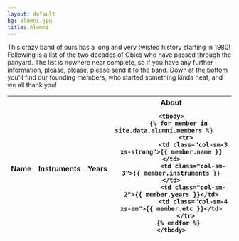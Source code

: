 ```yaml
---
layout: default
bg: alumni.jpg
title: Alumni
---
```


This crazy band of ours has a long and very twisted history starting in 1980! Following is a list of the two decades of Obies who have passed through the panyard. The list is nowhere near complete, so if you have any further information, please, please, please send it to the band. Down at the bottom you'll find our founding members, who started something kinda neat, and we all thank you!

<table class="table table-condensed table-hover">
	<thead>
		<tr>
			<th class="col-sm-3">Name
			<th class="col-sm-3">Instruments
			<th class="col-sm-2">Years
			<th class="col-sm-4">About
		
	<tbody>
		{% for member in site.data.alumni.members %}	
			<tr>
				<td class="col-sm-3 xs-strong">{{ member.name }}</td>
				<td class="col-sm-3">{{ member.instruments }}</td>
				<td class="col-sm-2">{{ member.years }}</td>
				<td class="col-sm-4 xs-em">{{ member.etc }}</td>
			</tr>
		{% endfor %}
	</tbody>

